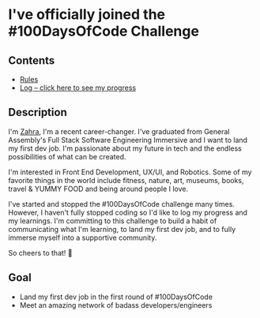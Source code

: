 # I've officially joined the #100DaysOfCode Challenge

## Contents
* [Rules](rules.md)
* [Log – click here to see my progress](log.md)

## Description

I'm [Zahra](https://zahrakhadijha.com/), I'm a recent career-changer. I've graduated from General Assembly's Full Stack Software Engineering Immersive and I want to land my first dev job. I'm passionate about my future in tech and the endless possibilities of what can be created. 

I'm interested in Front End Development, UX/UI, and Robotics. Some of my favorite things in the world include fitness, nature, art, museums, books, travel & YUMMY FOOD and being around people I love.

I've started and stopped the #100DaysOfCode challenge many times. However, I haven't fully stopped coding so I'd like to log my progress and my learnings. I'm committing to this challenge to build a habit of communicating what I'm learning, to land my first dev job, and to fully immerse myself into a supportive community. 


So cheers to that! :clinking_glasses:

## Goal

* Land my first dev job in the first round of #100DaysOfCode
* Meet an amazing network of badass developers/engineers







